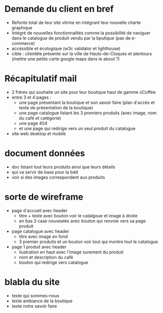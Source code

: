 # Demande du client en bref 

- Refonte total de leur site vitrine en intégrant leur nouvelle charte graphique
- Intégré de nouvelles fonctionnalités comme la possibilité de naviguer dans le catalogue de produit vendu par la bputique (pas de e-commerce)
- accéssible et écologique (w3c validator et lighthouse)
- cible : clientèle présente sur la ville de Hauts-de-Cloques et alentours (mettre une petite carte google maps dans le about ?)

# Récapitulatif mail

- 2 frères qui souhaite un site pour leur boutique haut de gamme oCoffee
- entre 3 et 4 pages :
    - une page présentant la boutique et son savoir faire (plan d'accès et texte de présentation de la boutique)
    - une page catalogue listant les 3 premiers produits  (avec image, nom du café et catégorie)
    - une page 404
    - et une page qui redirige vers un seul produit du catalogue
- site web desktop et mobile

# document données

- doc listant tout leurs produits ainsi que leurs détails
- qui va servir de base pour la bdd
- voir si des images correspondent aux produits

# sorte de wireframe

- page d'accueil avec header
    - titre + texte avec bouton voir le catalgoue et image à droite
    - en bas 3 case nouveatés avec bouton qui renvoie vers sa page produit
- page catalogue avec header
    - titre avec image en fond
    - 3 premier produits et un bouton voir tout qui montre tout le catalogue
- page 1 produit avec header
    - ilustration en haut avec l'image surement du produit 
    - nom et description du café  
    - bouton qui redirige vers catalogue

# blabla du site

- texte qui sommes-nous
- texte ambiance de la boutique
- texte notre savoir faire